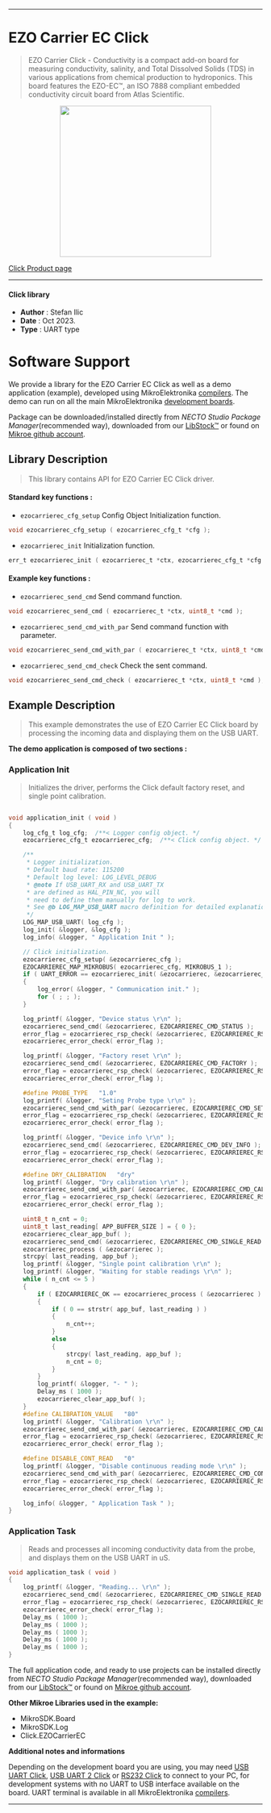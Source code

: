 
---
# EZO Carrier EC Click

> EZO Carrier Click - Conductivity is a compact add-on board for measuring conductivity, salinity, and Total Dissolved Solids (TDS) in various applications from chemical production to hydroponics. This board features the EZO-EC™, an ISO 7888 compliant embedded conductivity circuit board from Atlas Scientific.

<p align="center">
  <img src="https://download.mikroe.com/images/click_for_ide/ezocarrierec_click.png" height=300px>
</p>

[Click Product page](https://www.mikroe.com/ezo-carrier-click-conductivity)

---


#### Click library

- **Author**        : Stefan Ilic
- **Date**          : Oct 2023.
- **Type**          : UART type


# Software Support

We provide a library for the EZO Carrier EC Click
as well as a demo application (example), developed using MikroElektronika
[compilers](https://www.mikroe.com/necto-studio).
The demo can run on all the main MikroElektronika [development boards](https://www.mikroe.com/development-boards).

Package can be downloaded/installed directly from *NECTO Studio Package Manager*(recommended way), downloaded from our [LibStock&trade;](https://libstock.mikroe.com) or found on [Mikroe github account](https://github.com/MikroElektronika/mikrosdk_click_v2/tree/master/clicks).

## Library Description

> This library contains API for EZO Carrier EC Click driver.

#### Standard key functions :

- `ezocarrierec_cfg_setup` Config Object Initialization function.
```c
void ezocarrierec_cfg_setup ( ezocarrierec_cfg_t *cfg );
```

- `ezocarrierec_init` Initialization function.
```c
err_t ezocarrierec_init ( ezocarrierec_t *ctx, ezocarrierec_cfg_t *cfg );
```

#### Example key functions :

- `ezocarrierec_send_cmd` Send command function.
```c
void ezocarrierec_send_cmd ( ezocarrierec_t *ctx, uint8_t *cmd );
```

- `ezocarrierec_send_cmd_with_par` Send command function with parameter.
```c
void ezocarrierec_send_cmd_with_par ( ezocarrierec_t *ctx, uint8_t *cmd, uint8_t *param_buf );
```

- `ezocarrierec_send_cmd_check` Check the sent command.
```c
void ezocarrierec_send_cmd_check ( ezocarrierec_t *ctx, uint8_t *cmd );
```

## Example Description

> This example demonstrates the use of EZO Carrier EC Click board by processing
  the incoming data and displaying them on the USB UART.

**The demo application is composed of two sections :**

### Application Init

> Initializes the driver, performs the Click default factory reset, and single point calibration.

```c

void application_init ( void ) 
{
    log_cfg_t log_cfg;  /**< Logger config object. */
    ezocarrierec_cfg_t ezocarrierec_cfg;  /**< Click config object. */

    /** 
     * Logger initialization.
     * Default baud rate: 115200
     * Default log level: LOG_LEVEL_DEBUG
     * @note If USB_UART_RX and USB_UART_TX 
     * are defined as HAL_PIN_NC, you will 
     * need to define them manually for log to work. 
     * See @b LOG_MAP_USB_UART macro definition for detailed explanation.
     */
    LOG_MAP_USB_UART( log_cfg );
    log_init( &logger, &log_cfg );
    log_info( &logger, " Application Init " );

    // Click initialization.
    ezocarrierec_cfg_setup( &ezocarrierec_cfg );
    EZOCARRIEREC_MAP_MIKROBUS( ezocarrierec_cfg, MIKROBUS_1 );
    if ( UART_ERROR == ezocarrierec_init( &ezocarrierec, &ezocarrierec_cfg ) ) 
    {
        log_error( &logger, " Communication init." );
        for ( ; ; );
    }

    log_printf( &logger, "Device status \r\n" );
    ezocarrierec_send_cmd( &ezocarrierec, EZOCARRIEREC_CMD_STATUS );
    error_flag = ezocarrierec_rsp_check( &ezocarrierec, EZOCARRIEREC_RSP_OK );
    ezocarrierec_error_check( error_flag );

    log_printf( &logger, "Factory reset \r\n" );
    ezocarrierec_send_cmd( &ezocarrierec, EZOCARRIEREC_CMD_FACTORY );
    error_flag = ezocarrierec_rsp_check( &ezocarrierec, EZOCARRIEREC_RSP_READY );
    ezocarrierec_error_check( error_flag );

    #define PROBE_TYPE   "1.0"
    log_printf( &logger, "Seting Probe type \r\n" );
    ezocarrierec_send_cmd_with_par( &ezocarrierec, EZOCARRIEREC_CMD_SET_PROBE_TYPE, PROBE_TYPE );
    error_flag = ezocarrierec_rsp_check( &ezocarrierec, EZOCARRIEREC_RSP_OK );
    ezocarrierec_error_check( error_flag );

    log_printf( &logger, "Device info \r\n" );
    ezocarrierec_send_cmd( &ezocarrierec, EZOCARRIEREC_CMD_DEV_INFO );
    error_flag = ezocarrierec_rsp_check( &ezocarrierec, EZOCARRIEREC_RSP_OK );
    ezocarrierec_error_check( error_flag );

    #define DRY_CALIBRATION   "dry"
    log_printf( &logger, "Dry calibration \r\n" );
    ezocarrierec_send_cmd_with_par( &ezocarrierec, EZOCARRIEREC_CMD_CAL, DRY_CALIBRATION );
    error_flag = ezocarrierec_rsp_check( &ezocarrierec, EZOCARRIEREC_RSP_OK );
    ezocarrierec_error_check( error_flag );

    uint8_t n_cnt = 0;
    uint8_t last_reading[ APP_BUFFER_SIZE ] = { 0 };
    ezocarrierec_clear_app_buf( );
    ezocarrierec_send_cmd( &ezocarrierec, EZOCARRIEREC_CMD_SINGLE_READ );
    ezocarrierec_process ( &ezocarrierec );
    strcpy( last_reading, app_buf );
    log_printf( &logger, "Single point calibration \r\n" );
    log_printf( &logger, "Waiting for stable readings \r\n" );
    while ( n_cnt <= 5 )
    {
        if ( EZOCARRIEREC_OK == ezocarrierec_process ( &ezocarrierec ) )
        {  
            if ( 0 == strstr( app_buf, last_reading ) )
            {
                n_cnt++;
            }
            else
            {
                strcpy( last_reading, app_buf );
                n_cnt = 0;
            }
        }
        log_printf( &logger, "- " );
        Delay_ms ( 1000 );
        ezocarrierec_clear_app_buf( );
    }
    #define CALIBRATION_VALUE   "80"
    log_printf( &logger, "Calibration \r\n" );
    ezocarrierec_send_cmd_with_par( &ezocarrierec, EZOCARRIEREC_CMD_CAL, CALIBRATION_VALUE );
    error_flag = ezocarrierec_rsp_check( &ezocarrierec, EZOCARRIEREC_RSP_OK );
    ezocarrierec_error_check( error_flag );

    #define DISABLE_CONT_READ   "0"
    log_printf( &logger, "Disable continuous reading mode \r\n" );
    ezocarrierec_send_cmd_with_par( &ezocarrierec, EZOCARRIEREC_CMD_CONT_READ, DISABLE_CONT_READ );
    error_flag = ezocarrierec_rsp_check( &ezocarrierec, EZOCARRIEREC_RSP_OK );
    ezocarrierec_error_check( error_flag );

    log_info( &logger, " Application Task " );
}

```

### Application Task

> Reads and processes all incoming conductivity data from the probe, and displays them on the USB UART in uS.

```c
void application_task ( void ) 
{
    log_printf( &logger, "Reading... \r\n" );
    ezocarrierec_send_cmd( &ezocarrierec, EZOCARRIEREC_CMD_SINGLE_READ );
    error_flag = ezocarrierec_rsp_check( &ezocarrierec, EZOCARRIEREC_RSP_OK );
    ezocarrierec_error_check( error_flag );
    Delay_ms ( 1000 );
    Delay_ms ( 1000 );
    Delay_ms ( 1000 );
    Delay_ms ( 1000 );
    Delay_ms ( 1000 );
}
```

The full application code, and ready to use projects can be installed directly from *NECTO Studio Package Manager*(recommended way), downloaded from our [LibStock&trade;](https://libstock.mikroe.com) or found on [Mikroe github account](https://github.com/MikroElektronika/mikrosdk_click_v2/tree/master/clicks).

**Other Mikroe Libraries used in the example:**

- MikroSDK.Board
- MikroSDK.Log
- Click.EZOCarrierEC

**Additional notes and informations**

Depending on the development board you are using, you may need
[USB UART Click](https://www.mikroe.com/usb-uart-click),
[USB UART 2 Click](https://www.mikroe.com/usb-uart-2-click) or
[RS232 Click](https://www.mikroe.com/rs232-click) to connect to your PC, for
development systems with no UART to USB interface available on the board. UART
terminal is available in all MikroElektronika
[compilers](https://shop.mikroe.com/compilers).

---
